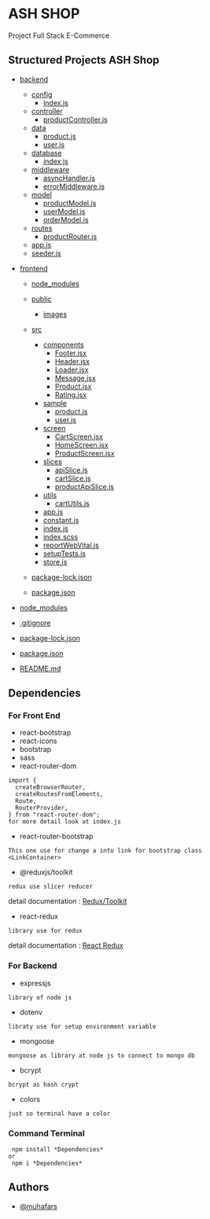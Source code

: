# ASH SHOP

Project Full Stack E-Commerce

## Structured Projects ASH Shop

- [backend](./backend)

  - [config](./backend/config)
    - [index.js](./backend/config/index.js)
  - [controller](./backend/controller)
    - [productController.js](./backend/controller/productController.js)
  - [data](./backend/data)
    - [product.js](./backend/data/product.js)
    - [user.js](./backend/data/user.js)
  - [database](./backend/database)
    - [index.js](./backend/database/index.js)
  - [middleware](./backend/middleware)
    - [asyncHandler.js](./backend/middleware/asyncHandler.js)
    - [errorMiddleware.js](./backend/middleware/errorMiddleware.js)
  - [model](./backend/model)
    - [productModel.js](./backend/model/productModel.js)
    - [userModel.js](./backend/model/userModel.js)
    - [orderModel.js](./backend/model/orderModel.js)
  - [routes](./backend/routes)
    - [productRouter.js](./backend/routes/productRouter.js)
  - [app.js](./backend/app.js)
  - [seeder.js](./backend/seeder.js)

- [frontend](./frontend)

  - [node_modules](./frontend/node_modules)
  - [public](./frontend/public)
    - [images](./frontend/public/images)
  - [src](./frontend/src)

    - [components](./frontend/src/components)
      - [Footer.jsx](./frontend/src/components/Footer.jsx)
      - [Header.jsx](./frontend/src/components/Header.jsx)
      - [Loader.jsx](./frontend/src/components/Loader.jsx)
      - [Message.jsx](./frontend/src/components/Header.jsx)
      - [Product.jsx](./frontend/src/components/Product.jsx)
      - [Rating.jsx](./frontend/src/components/Rating.jsx)
    - [sample](./frontend/src/sample)
      - [product.js](./frontend/src/sample/product.js)
      - [user.js](./frontend/src/sample/user.js)
    - [screen](./frontend/src/screen)
      - [CartScreen.jsx](./frontend/screen/CartScreen.jsx)
      - [HomeScreen.jsx](./frontend/screen/HomeScreen.jsx)
      - [ProductScreen.jsx](./frontend/screen/ProductScreen.jsx)
    - [slices](./frontend/src/slices)
      - [apiSlice.js](./frontend/slices/apiSlice.js)
      - [cartSlice.js](./frontend/slices/cartSlice.js)
      - [productApiSlice.js](./frontend/slices/productApiSlice.js)
    - [utils](./frontend/src/utils)
      - [cartUtils.js](./frontend/utils/cartUtils.js)
    - [app.js](./frontend/src/app.js)
    - [constant.js](./frontend/src/constant.js)
    - [index.js](./frontend/src/index.js)
    - [index.scss](./frontend/src/index.scss)
    - [reportWebVital.js](./frontend/src/reportWebVital.js)
    - [setupTests.js](./frontend/src/setupTests.js)
    - [store.js](./frontend/src/store.js)

  - [package-lock.json](./frontend/src/package-lock.json)
  - [package.json](./frontend/src/package.json)

- [node_modules](./node_modules)
- [.gitignore](./gitignore)
- [package-lock.json](./package-lock.json)
- [package.json](./package.json)
- [README.md](./README.md)

## Dependencies

### For Front End

- react-bootstrap
- react-icons
- bootstrap
- sass
- react-router-dom

```
import {
  createBrowserRouter,
  createRoutesFromElements,
  Route,
  RouterProvider,
} from "react-router-dom";
for more detail look at index.js
```

- react-router-bootstrap

```
This one use for change a into link for bootstrap class
<LinkContainer>
```

- @reduxjs/toolkit

```
redux use slicer reducer
```

detail documentation : [Redux/Toolkit ](https://redux-toolkit.js.org/)

- react-redux

```
library use for redux
```

detail documentation : [React Redux ](https://react-redux.js.org/)

### For Backend

- expressjs

```
library of node js
```

- dotenv

```
libraty use for setup environment variable
```

- mongoose

```
mongoose as library at node js to connect to mongo db
```

- bcrypt

```
bcrypt as hash crypt
```

- colors

```
just so terminal have a color
```

### Command Terminal

```
 npm install *Dependencies*
or
 npm i *Dependencies*
```

## Authors

- [@muhafars](https://www.github.com/muhafars)

